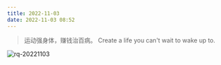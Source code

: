 ```yaml
---
title: 2022-11-03
date: 2022-11-03 08:52
---
```


> 运动强身体，赚钱治百病。
> Create a life you can't wait to wake up to.​​​​

![rq-20221103](http://images.iotop.work/upic/2022113-rq-20221103.jpg)